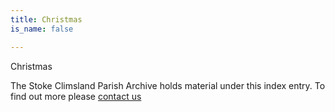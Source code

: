 ```yaml
---
title: Christmas
is_name: false

---
```


Christmas


The Stoke Climsland Parish Archive holds material under this index entry. To find out more please [contact us](/contact/)
